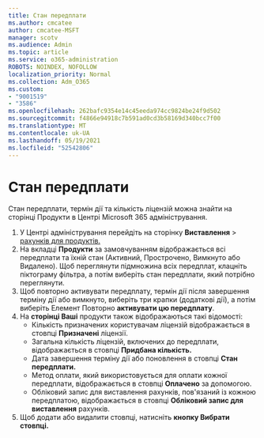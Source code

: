 ```yaml
---
title: Стан передплати
ms.author: cmcatee
author: cmcatee-MSFT
manager: scotv
ms.audience: Admin
ms.topic: article
ms.service: o365-administration
ROBOTS: NOINDEX, NOFOLLOW
localization_priority: Normal
ms.collection: Adm_O365
ms.custom:
- "9001519"
- "3586"
ms.openlocfilehash: 262bafc9354e14c45eeda974cc9824be24f9d502
ms.sourcegitcommit: f4866e94918c7b591ad0cd3b58169d340bcc7f00
ms.translationtype: MT
ms.contentlocale: uk-UA
ms.lasthandoff: 05/19/2021
ms.locfileid: "52542806"
---
```

# <a name="subscription-status"></a>Стан передплати

Стан передплати, термін дії та кількість ліцензій можна  знайти на сторінці Продукти в Центрі Microsoft 365 адміністрування.

1. У Центрі адміністрування перейдіть на сторінку **Виставлення**  >  [рахунків для продуктів.](https://go.microsoft.com/fwlink/p/?linkid=842054)
2. На вкладці **Продукти** за замовчуванням відображається всі передплати та їхній стан (Активний, Прострочено, Вимкнуто або Видалено). Щоб переглянути підмножина всіх передплат, клацніть  піктограму фільтра, а потім виберіть стан передплати, який потрібно переглянути.
3. Щоб повторно активувати передплату, термін дії після завершення терміну дії або вимкнуто, виберіть три крапки (додаткові дії), а потім виберіть Елемент Повторно **активувати цю передплату**.
4. На **сторінці Ваші** продукти також відображаються такі відомості:
    - Кількість призначених користувачам ліцензій відображається в стовпці **Призначені** ліцензії.
    - Загальна кількість ліцензій, включених до передплати, відображається в стовпці **Придбана кількість.**
    - Дата завершення терміну дії або поновлення в стовпці **Стан передплати.**
    - Метод оплати, який використовується для оплати кожної передплати, відображається в стовпці **Оплачено** за допомогою.
    - Обліковий запис для виставлення рахунків, пов'язаний із кожною передплатою, відображається в стовпці **Обліковий запис для виставлення** рахунків.
5. Щоб додати або видалити стовпці, натисніть **кнопку Вибрати стовпці.**